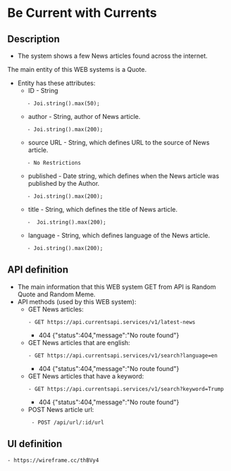 # Be Current with Currents

## Description
- The system shows a few News articles found across the internet.

 The main entity of this WEB systems is a Quote.
- Entity has these attributes:
    - ID - String
    ```
       - Joi.string().max(50);
    ```
    - author - String, author of News article.
    ```
       - Joi.string().max(200);
    ```
    - source URL - String, which defines URL to the source of News article.
    ```
       - No Restrictions
    ```
    - published -  Date string, which defines when the News article was published by the Author.
    ```
       - Joi.string().max(200);
    ```
    - title - String, which defines the title of News article.
    ```
       -  Joi.string().max(200);
    ```
    - language - String, which defines language of the News article.
    ```
       - Joi.string().max(200);
    ```

## API definition
- The main information that this WEB system GET from API is Random Quote and Random Meme.
- API methods (used by this WEB system):
    - GET News articles:
        ```
        - GET https://api.currentsapi.services/v1/latest-news
        ```
        - 404 {"status":404,"message":"No route found"}
    - GET News articles that are english:
        ```
        - GET https://api.currentsapi.services/v1/search?language=en
        ```
        - 404 {"status":404,"message":"No route found"}
    - GET News articles that have a keyword:
        ```
        - GET https://api.currentsapi.services/v1/search?keyword=Trump
        ```
       - 404 {"status":404,"message":"No route found"}
    - POST News article url:
       ```
        - POST /api/url/:id/url
        ```
## UI definition
```
- https://wireframe.cc/thBVy4
```
